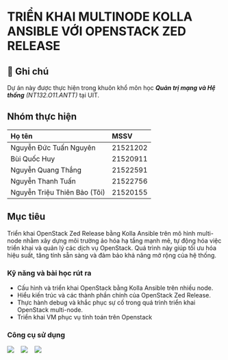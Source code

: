 # TRIỂN KHAI MULTINODE KOLLA ANSIBLE VỚI OPENSTACK ZED RELEASE

## 📌 Ghi chú
Dự án này được thực hiện trong khuôn khổ môn học ***Quản trị mạng và Hệ thống*** *(NT132.O11.ANTT)* tại UIT.

## Nhóm thực hiện 
| Họ tên | MSSV |
| :--- | :--- |
| Nguyễn Đức Tuấn Nguyên | 21521202 |
| Bùi Quốc Huy | 21520911 |
| Nguyễn Quang Thắng | 21522591 |
| Nguyễn Thanh Tuấn | 21522756 |
| Nguyễn Triệu Thiên Bảo (Tôi)| 21520155 |

## Mục tiêu
Triển khai OpenStack Zed Release bằng Kolla Ansible trên mô hình multi-node nhằm xây dựng môi trường ảo hóa hạ tầng mạnh mẽ, tự động hóa việc triển khai và quản lý các dịch vụ OpenStack. Quá trình này giúp tối ưu hóa hiệu suất, tăng tính sẵn sàng và đảm bảo khả năng mở rộng của hệ thống.

### Kỹ năng và bài học rút ra

- Cấu hình và triển khai OpenStack bằng Kolla Ansible trên nhiều node.
- Hiểu kiến trúc và các thành phần chính của OpenStack Zed Release.
- Thực hành debug và khắc phục sự cố trong quá trình triển khai OpenStack multi-node.
- Triển khai VM phục vụ tính toán trên Openstack

### Công cụ sử dụng
<img src="https://img.shields.io/badge/-Azure-0089D6?&style=for-the-badge&logo=microsoft-azure&logoColor=white" />&nbsp;&nbsp;&nbsp;&nbsp;<img src="https://img.shields.io/badge/-OpenStack-ED1944?&style=for-the-badge&logo=openstack&logoColor=white" />&nbsp;&nbsp;&nbsp;&nbsp;<img src="https://img.shields.io/badge/-Kolla_Ansible-FF6600?&style=for-the-badge&logo=ansible&logoColor=white" />
